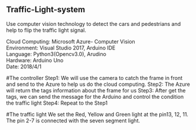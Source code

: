 ## Traffic-Light-system
Use computer vision technology to detect the cars and pedestrians and help to flip the traffic light signal.

Cloud Computing: Microsoft Azure- Computer Vision  
Environment: Visual Studio 2017, Arduino IDE  
Language: Python3(Opencv3.0), Arudino  
Hardware: Arduino Uno  
Date: 2018/4/1

#The controller
Step1: We will use the camera to catch the frame in front and send to the Azure to help us do the cloud computing.
Step2: The Azure will return the tags information about the frame for us
Step3: After get the tags, we can send the message for the Arduino and control the condition the traffic light
Step4: Repeat to the Step1


#The traffic light
We set the Red, Yellow and Green light at the pin13, 12, 11.
The pin 2-7 is connected with the seven segment light.
